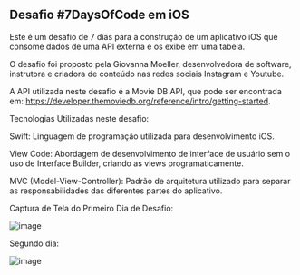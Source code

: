 ## Desafio #7DaysOfCode em iOS

Este é um desafio de 7 dias para a construção de um aplicativo iOS que consome dados de uma API externa e os exibe em uma tabela.


O desafio foi proposto pela Giovanna Moeller, desenvolvedora de software, instrutora e criadora de conteúdo nas redes sociais Instagram e Youtube.

A API utilizada neste desafio é a Movie DB API, que pode ser encontrada em: https://developer.themoviedb.org/reference/intro/getting-started.

Tecnologias Utilizadas neste desafio:

Swift: Linguagem de programação utilizada para desenvolvimento iOS.

View Code: Abordagem de desenvolvimento de interface de usuário sem o uso de Interface Builder, criando as views programaticamente.

MVC (Model-View-Controller): Padrão de arquitetura utilizado para separar as responsabilidades das diferentes partes do aplicativo.

Captura de Tela do Primeiro Dia de Desafio:


![image](https://github.com/HaroldoFV/7DaysOfCode-Lista-Filmes/assets/9435165/b9d4ca72-6eb0-456d-b3de-c7e876de32f7)


Segundo dia:

![image](https://github.com/HaroldoFV/7DaysOfCode-Lista-Filmes/assets/9435165/d7ee9fdf-a507-411b-86b8-4534cff0e2dd)
